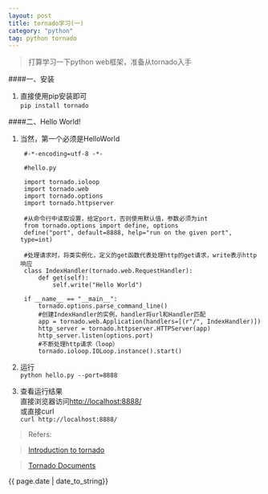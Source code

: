 ```yaml
---
layout: post
title: tornado学习(一)
category: "python"
tag: python tornado
---
```


>打算学习一下python web框架，准备从tornado入手


####一、安装

1. 直接使用pip安装即可  
`pip install tornado`     
        
          

####二、Hello World!

1. 当然，第一个必须是HelloWorld      
		
		#-*-encoding=utf-8 -*- 
		
		#hello.py
		 
		import tornado.ioloop   
		import tornado.web   
		import tornado.options 
		import tornado.httpserver       
		
		#从命令行中读取设置，给定port，否则使用默认值，参数必须为int  
		from tornado.options import define, options
		define("port", default=8888, help="run on the given port", type=int)
		
		#处理请求时，将类实例化，定义的get函数代表处理http的get请求，write表示http响应  
		class IndexHandler(tornado.web.RequestHandler):
			def get(self):
        		self.write("Hello World")

		if __name__ == "__main__":
    		tornado.options.parse_command_line()
    		#创建IndexHandler的实例，handler将url和Handler匹配
    		app = tornado.web.Application(handlers=[(r"/", IndexHandler)])
    		http_server = tornado.httpserver.HTTPServer(app)
    		http_server.listen(options.port)
    		#不断处理http请求（loop）
    		tornado.ioloop.IOLoop.instance().start()


2. 运行  
`python hello.py --port=8888`


3. 查看运行结果    
直接浏览器访问[http://localhost:8888/](http://localhost:8888/)  
或直接curl  
`curl http://localhost:8888/`
			
>Refers:

>[Introduction to tornado](http://docs.pythontab.com/tornado/introduction-to-tornado)

>[Tornado Documents](http://www.tornadoweb.org/en/stable/)

<p>{{ page.date | date_to_string}}</p>